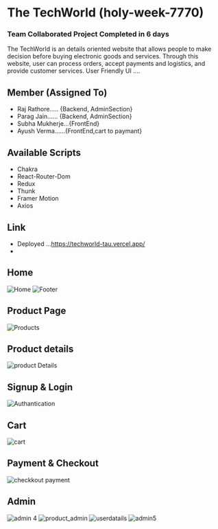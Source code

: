 # The TechWorld (holy-week-7770)
### Team Collaborated Project Completed in 6 days

The TechWorld  is an details oriented website  that allows people to make decision before buying  electronic goods and services. Through this website, user can process orders, accept payments and logistics, and provide customer services.
User Friendly UI .... 

## Member (Assigned To)
 * Raj Rathore..... {Backend, AdminSection}
 * Parag Jain...... {Backend, AdminSection}
 * Subha Mukherje...{FrontEnd}
 * Ayush Verma......{FrontEnd,cart to paymant}

## Available Scripts
* Chakra
* React-Router-Dom
* Redux 
* Thunk
* Framer Motion
* Axios



## Link
* Deployed ...https://techworld-tau.vercel.app/
* 
## Home
![Home](https://user-images.githubusercontent.com/107465630/214306318-0d37191d-645e-4ea9-a9a2-04211f06ec46.png)
![Footer](https://user-images.githubusercontent.com/107465630/214306681-8cd3f655-cba7-4417-b4cf-fa7f586d7d02.png)

## Product Page
![Products](https://user-images.githubusercontent.com/107465630/214306382-155623a8-cef4-474c-b4d3-3495c74a31d2.png)


## Product details
![product Details](https://user-images.githubusercontent.com/107465630/214306446-c5d384be-33be-45c3-9f1d-acd9f5823e91.png)

## Signup & Login
![Authantication](https://user-images.githubusercontent.com/107465630/214306471-893797da-fb45-4e75-9d3a-9970cd779714.png)

## Cart
![cart](https://user-images.githubusercontent.com/107465630/214306522-336a4088-6456-49a9-bd4d-4595ca9025cf.png)

## Payment & Checkout
![checkkout   payment](https://user-images.githubusercontent.com/107465630/214306552-06cc1d91-e911-4f8c-a195-38f70627ac59.png)

## Admin 
![admin 4](https://user-images.githubusercontent.com/107465630/214568878-9315a1ad-81e5-4d05-b5e9-eeb08932e440.png)
![product_admin](https://user-images.githubusercontent.com/107465630/214568895-f99cd61d-60b8-40a7-8a8b-3d9ca0b5680d.png)
![userdatails](https://user-images.githubusercontent.com/107465630/214568911-fdb72b73-a401-4775-916f-eeee09083a5c.png)
![admin5](https://user-images.githubusercontent.com/107465630/214306601-2d048f07-a017-4650-832b-be34e15794bd.png)
